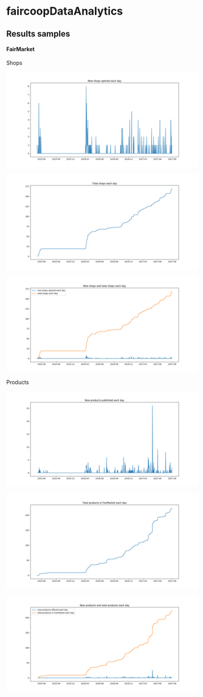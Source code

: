 # faircoopDataAnalytics

## Results samples

#### FairMarket
Shops

![faircoopDataAnalytics](https://raw.githubusercontent.com/arnaucode/faircoopDataAnalytics/master/chartsResults/fairmarket-shops01.png "faircoopDataAnalytics")

![faircoopDataAnalytics](https://raw.githubusercontent.com/arnaucode/faircoopDataAnalytics/master/chartsResults/fairmarket-shops02.png "faircoopDataAnalytics")

![faircoopDataAnalytics](https://raw.githubusercontent.com/arnaucode/faircoopDataAnalytics/master/chartsResults/fairmarket-shops03.png "faircoopDataAnalytics")

Products

![faircoopDataAnalytics](https://raw.githubusercontent.com/arnaucode/faircoopDataAnalytics/master/chartsResults/fairmarket-products01.png "faircoopDataAnalytics")

![faircoopDataAnalytics](https://raw.githubusercontent.com/arnaucode/faircoopDataAnalytics/master/chartsResults/fairmarket-products02.png "faircoopDataAnalytics")

![faircoopDataAnalytics](https://raw.githubusercontent.com/arnaucode/faircoopDataAnalytics/master/chartsResults/fairmarket-products03.png "faircoopDataAnalytics")
